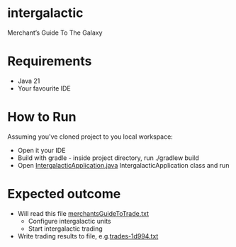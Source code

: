 # intergalactic
Merchant’s Guide To The Galaxy 

# Requirements
- Java 21
- Your favourite IDE

# How to Run
Assuming you've cloned project to you local workspace:
- Open it your IDE
- Build with gradle - inside project directory, run ./gradlew build
- Open [IntergalacticApplication.java](src%2Fmain%2Fjava%2Fio%2Fanele%2FIntergalacticApplication.java) IntergalacticApplication class and run

# Expected outcome
- Will read this file [merchantsGuideToTrade.txt](src%2Fmain%2Fresources%2FmerchantsGuideToTrade.txt)
  - Configure intergalactic units
  - Start intergalactic trading
- Write trading results to file, e.g.[trades-1d994.txt](src%2Fmain%2Fresources%2Ftrades-1d994.txt)